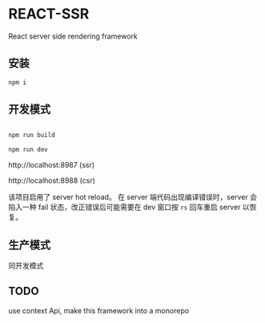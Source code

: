 # REACT-SSR

React server side rendering framework

## 安装

```html
npm i
```

## 开发模式

```html

npm run build

npm run dev
```

http://localhost:8987 (ssr)

http://localhost:8988 (csr)


该项目启用了 server hot reload。
在 server 端代码出现编译错误时，server 会陷入一种 fail 状态，改正错误后可能需要在 dev 窗口按 `rs` 回车重启 server 以恢复。

## 生产模式

同开发模式

## TODO

use context Api, make this framework into a monorepo
